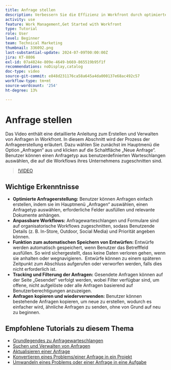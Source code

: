 ```yaml
---
title: Anfrage stellen
description: Verbessern Sie die Effizienz in Workfront durch optimierte Anfrageerstellung, anpassbare Workflows, Tools für automatisches Speichern von Entwürfen, Tracking und Filterung und die Möglichkeit, Anfragen zu kopieren und wiederzuverwenden.
activity: use
feature: Work Management,Get Started with Workfront
type: Tutorial
role: User
level: Beginner
team: Technical Marketing
thumbnail: 336092.png
last-substantial-update: 2024-07-09T00:00:00Z
jira: KT-8806
exl-id: 07a4824e-809e-4649-b669-865519b95f1f
recommendations: noDisplay,catalog
doc-type: video
source-git-commit: e848d231176ca58a645a4da000137e68ac492c57
workflow-type: tm+mt
source-wordcount: '254'
ht-degree: 13%

---
```


# Anfrage stellen

Das Video enthält eine detaillierte Anleitung zum Erstellen und Verwalten von Anfragen in Workfront. In diesem Abschnitt wird der Prozess der Anfrageerstellung erläutert. Dazu wählen Sie zunächst im Hauptmenü die Option „Anfragen“ aus und klicken auf die Schaltfläche „Neue Anfrage“. &#x200B; Benutzer können einen Anfragetyp aus benutzerdefinierten Warteschlangen auswählen, die auf die Workflows ihres Unternehmens zugeschnitten sind.

>[!VIDEO](https://video.tv.adobe.com/v/336092/?quality=12&learn=on&enablevpops)

## Wichtige Erkenntnisse

* **Optimierte Anfrageerstellung:** Benutzer können Anfragen einfach erstellen, indem sie im Hauptmenü „Anfragen“ auswählen, einen Anfragetyp auswählen, erforderliche Felder ausfüllen und relevante Dokumente anhängen. &#x200B;
* **Anpassbare Workflows:** Anfragewarteschlangen und Formulare sind auf organisatorische Workflows zugeschnitten, sodass Benutzende Details (z. B. In-Store, Outdoor, Social Media) und Priorität angeben können.
* **Funktion zum automatischen Speichern von Entwürfen:** Entwürfe werden automatisch gespeichert, wenn Benutzer das Betrefffeld ausfüllen. So wird sichergestellt, dass keine Daten verloren gehen, wenn sie anhalten oder wegnavigieren. &#x200B; Entwürfe können zu einem späteren Zeitpunkt zum Abschluss aufgerufen oder verworfen werden, falls dies nicht erforderlich ist. &#x200B;
* **Tracking und Filterung der Anfragen:** Gesendete Anfragen können auf der Seite „Gesendet“ verfolgt werden, wobei Filter verfügbar sind, um offene, nicht aufgelöste oder alle Anfragen basierend auf Benutzerberechtigungen anzuzeigen. &#x200B;
* **Anfragen kopieren und wiederverwenden:** Benutzer können bestehende Anfragen kopieren, um neue zu erstellen, wodurch es einfacher wird, ähnliche Anfragen zu senden, ohne von Grund auf neu zu beginnen.

## Empfohlene Tutorials zu diesem Thema

* [Grundlegendes zu Anfragewarteschlangen](/help/manage-work/request-queues/understand-request-queues.md)
* [Suchen und Verwalten von Anfragen](/help/manage-work/issues-requests/find-requests.md)
* [Aktualisieren einer Anfrage](/help/manage-work/issues-requests/update-a-request.md)
* [Konvertieren eines Problems/einer Anfrage in ein Projekt](/help/manage-work/issues-requests/create-a-project-from-a-request.md)
* [Umwandeln eines Problems oder einer Anfrage in eine Aufgabe](/help/manage-work/issues-requests/convert-issues-to-other-work-items.md)
